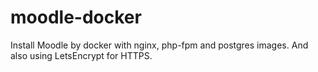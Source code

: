 # moodle-docker
Install Moodle by docker with nginx, php-fpm and postgres images. And also using LetsEncrypt for HTTPS.
